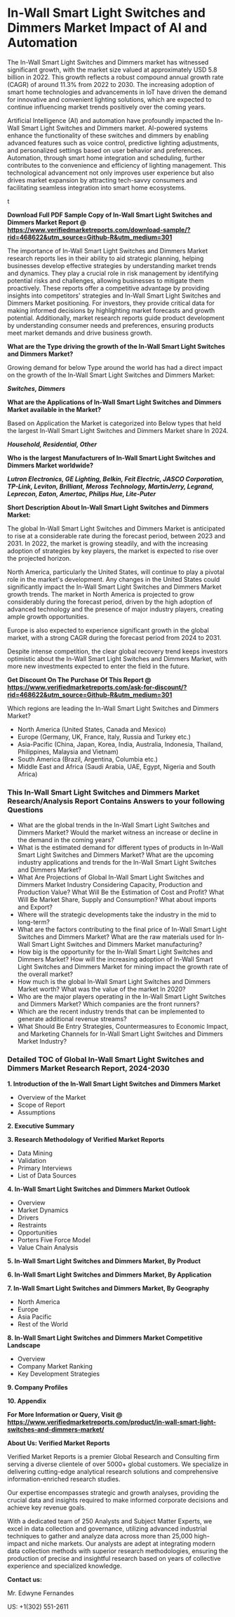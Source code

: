 <meta name="title" content="Global In-Wall Smart Light Switches and Dimmers Market Impact of AI and Automation"><meta name="description" content="The In-Wall Smart Light Switches and Dimmers market has witnessed significant growth, with the market size valued at approximately USD 5.8 billion in 2022. This growth"><meta name="title" content="In-Wall Smart Light Switches and Dimmers Market Size, Share, Scope, Trends, Growth, Opportunities, Analysis, Forecast"><h1>In-Wall Smart Light Switches and Dimmers Market Impact of AI and Automation</h1><p>The In-Wall Smart Light Switches and Dimmers market has witnessed significant growth, with the market size valued at approximately USD 5.8 billion in 2022. This growth reflects a robust compound annual growth rate (CAGR) of around 11.3% from 2022 to 2030. The increasing adoption of smart home technologies and advancements in IoT have driven the demand for innovative and convenient lighting solutions, which are expected to continue influencing market trends positively over the coming years.</p><p>Artificial Intelligence (AI) and automation have profoundly impacted the In-Wall Smart Light Switches and Dimmers market. AI-powered systems enhance the functionality of these switches and dimmers by enabling advanced features such as voice control, predictive lighting adjustments, and personalized settings based on user behavior and preferences. Automation, through smart home integration and scheduling, further contributes to the convenience and efficiency of lighting management. This technological advancement not only improves user experience but also drives market expansion by attracting tech-savvy consumers and facilitating seamless integration into smart home ecosystems.</p>t</p><p id="" class=""><strong>Download Full PDF Sample Copy of In-Wall Smart Light Switches and Dimmers Market Report @ <a href="https://www.verifiedmarketreports.com/download-sample/?rid=468622&utm_source=Github-R&utm_medium=301" target="_blank">https://www.verifiedmarketreports.com/download-sample/?rid=468622&utm_source=Github-R&utm_medium=301</a></strong></p><p>The importance of&nbsp;In-Wall Smart Light Switches and Dimmers Market research reports lies in their ability to aid strategic planning, helping businesses develop effective strategies by understanding market trends and dynamics. They play a crucial role in risk management by identifying potential risks and challenges, allowing businesses to mitigate them proactively. These reports offer a competitive advantage by providing insights into competitors' strategies and In-Wall Smart Light Switches and Dimmers Market positioning. For investors, they provide critical data for making informed decisions by highlighting market forecasts and growth potential. Additionally, market research reports guide product development by understanding consumer needs and preferences, ensuring products meet market demands and drive business growth.</p><p><strong>What are the&nbsp;Type driving the growth of the In-Wall Smart Light Switches and Dimmers Market?</strong></p><p id="" class="">Growing demand for below Type around the world has had a direct impact on the growth of the In-Wall Smart Light Switches and Dimmers Market:</p><em><strong>Switches, Dimmers</strong></em></p><strong>What are the&nbsp;Applications&nbsp;of In-Wall Smart Light Switches and Dimmers Market available in the Market?</strong></p><p id="" class="">Based on Application the Market is categorized into Below types that held the largest In-Wall Smart Light Switches and Dimmers Market share In 2024.</p><em><strong>Household, Residential, Other</strong></em></p><strong>Who is the largest Manufacturers of In-Wall Smart Light Switches and Dimmers Market worldwide?</strong></p><p><em><strong>Lutron Electronics, GE Lighting, Belkin, Feit Electric, JASCO Corporation, TP-Link, Leviton, Brilliant, Meross Technology, MartinJerry, Legrand, Leprecon, Eaton, Amertac, Philips Hue, Lite-Puter</strong></em></p><p id="" class=""><strong>Short Description About In-Wall Smart Light Switches and Dimmers Market:</strong></p><p>The global In-Wall Smart Light Switches and Dimmers Market is anticipated to rise at a considerable rate during the forecast period, between 2023 and 2031. In 2022, the market is growing steadily, and with the increasing adoption of strategies by key players, the market is expected to rise over the projected horizon.</p><p>North America, particularly the United States, will continue to play a pivotal role in the market's development. Any changes in the United States could significantly impact the In-Wall Smart Light Switches and Dimmers Market growth trends. The market in North America is projected to grow considerably during the forecast period, driven by the high adoption of advanced technology and the presence of major industry players, creating ample growth opportunities.</p><p>Europe is also expected to experience significant growth in the global market, with a strong CAGR during the forecast period from 2024 to 2031.</p><p>Despite intense competition, the clear global recovery trend keeps investors optimistic about the In-Wall Smart Light Switches and Dimmers Market, with more new investments expected to enter the field in the future.</p><p id="" class=""><strong>Get Discount On The Purchase Of This Report @ <a href="https://www.verifiedmarketreports.com/ask-for-discount/?rid=468622&utm_source=Github-R&utm_medium=301" target="_blank">https://www.verifiedmarketreports.com/ask-for-discount/?rid=468622&utm_source=Github-R&utm_medium=301</a></strong></p>Which regions are leading the In-Wall Smart Light Switches and Dimmers Market?</p><ul><li>North America (United States, Canada and Mexico)</li><li>Europe (Germany, UK, France, Italy, Russia and Turkey etc.)</li><li>Asia-Pacific (China, Japan, Korea, India, Australia, Indonesia, Thailand, Philippines, Malaysia and Vietnam)</li><li>South America (Brazil, Argentina, Columbia etc.)</li><li>Middle East and Africa (Saudi Arabia, UAE, Egypt, Nigeria and South Africa)</li></ul><h3 id="" class="">This In-Wall Smart Light Switches and Dimmers Market Research/Analysis Report Contains Answers to your following Questions</h3><ul><li>What are the global trends in the In-Wall Smart Light Switches and Dimmers Market? Would the market witness an increase or decline in the demand in the coming years?</li><li>What is the estimated demand for different types of products in In-Wall Smart Light Switches and Dimmers Market? What are the upcoming industry applications and trends for the In-Wall Smart Light Switches and Dimmers Market?</li><li>What Are Projections of Global In-Wall Smart Light Switches and Dimmers Market Industry Considering Capacity, Production and Production Value? What Will Be the Estimation of Cost and Profit? What Will Be Market Share, Supply and Consumption? What about imports and Export?</li><li>Where will the strategic developments take the industry in the mid to long-term?</li><li>What are the factors contributing to the final price of In-Wall Smart Light Switches and Dimmers Market? What are the raw materials used for In-Wall Smart Light Switches and Dimmers Market manufacturing?</li><li>How big is the opportunity for the In-Wall Smart Light Switches and Dimmers Market? How will the increasing adoption of In-Wall Smart Light Switches and Dimmers Market for mining impact the growth rate of the overall market?</li><li>How much is the global In-Wall Smart Light Switches and Dimmers Market worth? What was the value of the market In 2020?</li><li>Who are the major players operating in the In-Wall Smart Light Switches and Dimmers Market? Which companies are the front runners?</li><li>Which are the recent industry trends that can be implemented to generate additional revenue streams?</li><li>What Should Be Entry Strategies, Countermeasures to Economic Impact, and Marketing Channels for In-Wall Smart Light Switches and Dimmers Market Industry?</li></ul><h3 id="" class="">Detailed TOC of Global In-Wall Smart Light Switches and Dimmers Market Research Report, 2024-2030</h3><p id="" class=""><strong>1. Introduction of the In-Wall Smart Light Switches and Dimmers Market</strong></p><ul><li>Overview of the Market</li><li>Scope of Report</li><li>Assumptions</li></ul><p id="" class=""><strong>2. Executive Summary</strong></p><p id="" class=""><strong>3. Research Methodology of Verified Market Reports</strong></p><ul><li>Data Mining</li><li>Validation</li><li>Primary Interviews</li><li>List of Data Sources</li></ul><p id="" class=""><strong>4. In-Wall Smart Light Switches and Dimmers Market Outlook</strong></p><ul><li>Overview</li><li>Market Dynamics</li><li>Drivers</li><li>Restraints</li><li>Opportunities</li><li>Porters Five Force Model</li><li>Value Chain Analysis</li></ul><p id="" class=""><strong>5. In-Wall Smart Light Switches and Dimmers Market, By Product</strong></p><p id="" class=""><strong>6. In-Wall Smart Light Switches and Dimmers Market, By Application</strong></p><p id="" class=""><strong>7. In-Wall Smart Light Switches and Dimmers Market, By Geography</strong></p><ul><li>North America</li><li>Europe</li><li>Asia Pacific</li><li>Rest of the World</li></ul><p id="" class=""><strong>8. In-Wall Smart Light Switches and Dimmers Market Competitive Landscape</strong></p><ul><li>Overview</li><li>Company Market Ranking</li><li>Key Development Strategies</li></ul><p id="" class=""><strong>9. Company Profiles</strong></p><p id="" class=""><strong>10. Appendix</strong></p><p id="" class=""><strong>For More Information or Query, Visit @ <a href="https://www.verifiedmarketreports.com/product/in-wall-smart-light-switches-and-dimmers-market/" target="_blank">https://www.verifiedmarketreports.com/product/in-wall-smart-light-switches-and-dimmers-market/</a></strong></p><p id="" class=""><strong>About Us: Verified Market Reports</strong></p><p id="" class="">Verified Market Reports is a premier Global Research and Consulting firm serving a diverse clientele of over 5000+ global customers. We specialize in delivering cutting-edge analytical research solutions and comprehensive information-enriched research studies.</p><p id="" class="">Our expertise encompasses strategic and growth analyses, providing the crucial data and insights required to make informed corporate decisions and achieve key revenue goals.</p><p id="" class="">With a dedicated team of 250 Analysts and Subject Matter Experts, we excel in data collection and governance, utilizing advanced industrial techniques to gather and analyze data across more than 25,000 high-impact and niche markets. Our analysts are adept at integrating modern data collection methods with superior research methodologies, ensuring the production of precise and insightful research based on years of collective experience and specialized knowledge.</p><p id="" class=""><strong>Contact us:</strong></p><p id="" class="">Mr. Edwyne Fernandes</p><p id="" class="">US: +1(302) 551-2611</p>